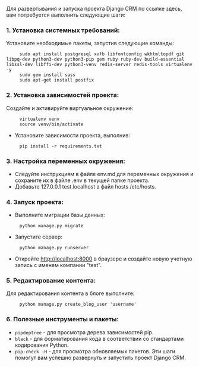 Для развертывания и запуска проекта Django CRM по ссылке здесь, вам потребуется выполнить следующие шаги:
### 1. Установка системных требований:
Установите необходимые пакеты, запустив следующие команды:
```
     sudo apt install postgresql xvfb libfontconfig wkhtmltopdf git libpq-dev python3-dev python3-pip gem ruby ruby-dev build-essential libssl-dev libffi-dev python3-venv redis-server redis-tools virtualenv -y
     sudo gem install sass
     sudo apt-get install postfix
```
### 2. Установка зависимостей проекта:
Создайте и активируйте виртуальное окружение:
```
     virtualenv venv
     source venv/bin/activate
```
- Установите зависимости проекта, выполнив:
```
     pip install -r requirements.txt
```
### 3. Настройка переменных окружения:
- Следуйте инструкциям в файле env.md для переменных окружения и сохраните их в файле .env в текущей папке проекта.
- Добавьте 127.0.0.1 test.localhost в файл hosts /etc/hosts.
### 4. Запуск проекта:
- Выполните миграции базы данных:
```
     python manage.py migrate
```
- Запустите сервер:
```
     python manage.py runserver
```
- Откройте <http://localhost:8000> в браузере и создайте новую учетную запись с именем компании "test".
### 5. Редактирование контента:
Для редактирования контента в блоге выполните:
```
     python manage.py create_blog_user 'username'
```
### 6. Полезные инструменты и пакеты:
- `pipdeptree` - для просмотра дерева зависимостей pip.
- `black` - для форматирования кода в соответствии со стандартами кодирования Python.
- `pip-check -H` - для просмотра обновляемых пакетов.
Эти шаги помогут вам успешно развернуть и запустить проект Django CRM.
